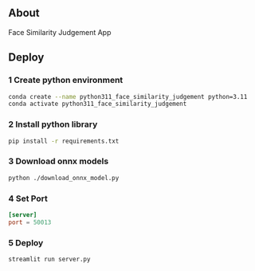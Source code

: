 ## About

Face Similarity Judgement App

## Deploy

### 1 Create python environment
```sh
conda create --name python311_face_similarity_judgement python=3.11
conda activate python311_face_similarity_judgement
```

### 2 Install python library
```sh
pip install -r requirements.txt
```

### 3 Download onnx models
```sh
python ./download_onnx_model.py
```

### 4 Set Port

```toml:.streamlit/config.toml
[server]
port = 50013
```

### 5 Deploy

```sh
streamlit run server.py
```
